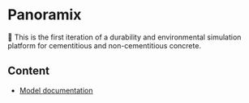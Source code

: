 # Panoramix

:unicorn: This is the first iteration of a durability and environmental simulation platform for cementitious and non-cementitious concrete.

## Content

- [Model documentation](./doc/documentation.md)

